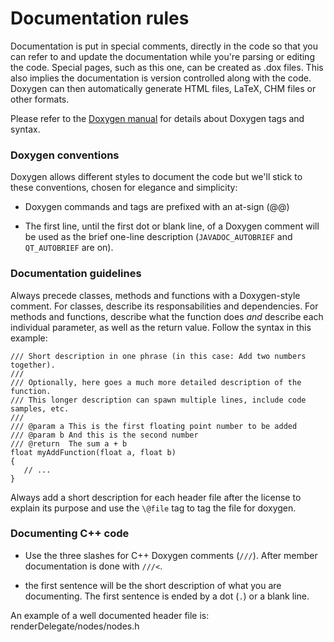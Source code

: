 <!-- SPDX-License-Identifier: Apache-2.0 -->
Documentation rules
===================

Documentation is put in special comments, directly in the code so that you can
refer to and update the documentation while you're parsing or editing the code.
Special pages, such as this one, can be created as .dox files. This also
implies the documentation is version controlled along with the code. Doxygen
can then automatically generate HTML files, LaTeX, CHM files or other formats.

Please refer to the [Doxygen manual](http://www.doxygen.org/manual.html) for
details about Doxygen tags and syntax.

### Doxygen conventions

Doxygen allows different styles to document the code but we'll stick to these
conventions, chosen for elegance and simplicity:

- Doxygen commands and tags are prefixed with an at-sign (@@)

- The first line, until the first dot or blank line, of a Doxygen comment
will be used as the brief one-line description (`JAVADOC_AUTOBRIEF` and
`QT_AUTOBRIEF` are on).

### Documentation guidelines

Always precede classes, methods and functions with a Doxygen-style comment.
For classes, describe its responsabilities and dependencies. For methods and
functions, describe what the function does *and* describe each individual
parameter, as well as the return value. Follow the syntax in this example:

```
/// Short description in one phrase (in this case: Add two numbers together).
///
/// Optionally, here goes a much more detailed description of the function.
/// This longer description can spawn multiple lines, include code samples, etc.
///
/// @param a This is the first floating point number to be added
/// @param b And this is the second number
/// @return  The sum a + b
float myAddFunction(float a, float b)
{
   // ...
}
```

Always add a short description for each header file after the license to
explain its purpose and use the `\@file` tag to tag the file for doxygen.

### Documenting C++ code

- Use the three slashes for C++ Doxygen comments (`///`). After member
documentation is done with `///<`.

- the first sentence will be the short description of what you are documenting.
The first sentence is ended by a dot (`.`) or a blank line. 

An example of a well documented header file is: renderDelegate/nodes/nodes.h